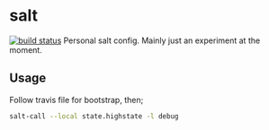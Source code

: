 # salt
[![build status](https://secure.travis-ci.org/clux/salt.svg)](http://travis-ci.org/clux/salt)
Personal salt config. Mainly just an experiment at the moment.

## Usage
Follow travis file for bootstrap, then;

```sh
salt-call --local state.highstate -l debug
```

